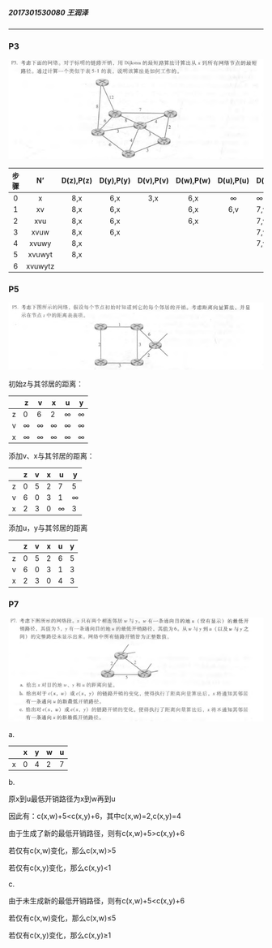 ##### 2017301530080 王润泽

---

### P3

![](img/P3.png)

| 步骤 |   N’    | D(z),P(z) | D(y),P(y) | D(v),P(v) | D(w),P(w) | D(u),P(u) | D(t),P(t) |
| :--: | :-----: | :-------: | :-------: | :-------: | :-------: | :-------: | --------- |
|  0   |    x    |    8,x    |    6,x    |    3,x    |    6,x    |     ∞     | ∞         |
|  1   |   xv    |    8,x    |    6,x    |           |    6,x    |    6,v    | 7,v       |
|  2   |   xvu   |    8,x    |    6,x    |           |    6,x    |           | 7,v       |
|  3   |  xvuw   |    8,x    |    6,x    |           |           |           | 7,v       |
|  4   |  xvuwy  |    8,x    |           |           |           |           | 7,v       |
|  5   | xvuwyt  |    8,x    |           |           |           |           |           |
|  6   | xvuwytz |           |           |           |           |           |           |

### P5

![](img/P5.png)

初始z与其邻居的距离：

|      | z    | v    | x    | u    | y    |
| ---- | ---- | ---- | ---- | ---- | ---- |
| z    | 0    | 6    | 2    | ∞    | ∞    |
| v    | ∞    | ∞    | ∞    | ∞    | ∞    |
| x    | ∞    | ∞    | ∞    | ∞    | ∞    |

添加v、x与其邻居的距离：

|      | z    | v    | x    | u    | y    |
| ---- | ---- | ---- | ---- | ---- | ---- |
| z    | 0    | 5    | 2    | 7    | 5    |
| v    | 6    | 0    | 3    | 1    | ∞    |
| x    | 2    | 3    | 0    | ∞    | 3    |

添加u，y与其邻居的距离

|      | z    | v    | x    | u    | y    |
| ---- | ---- | ---- | ---- | ---- | ---- |
| z    | 0    | 5    | 2    | 6    | 5    |
| v    | 6    | 0    | 3    | 1    | 3    |
| x    | 2    | 3    | 0    | 4    | 3    |



### P7

![](img/P7.png)

a.

|      | x    | y    | w    | u    |
| ---- | ---- | ---- | ---- | ---- |
| x    | 0    | 4    | 2    | 7    |

b.

原x到u最低开销路径为x到w再到u

因此有：c(x,w)+5<c(x,y)+6，其中c(x,w)=2,c(x,y)=4

由于生成了新的最低开销路径，则有c(x,w)+5>c(x,y)+6

若仅有c(x,w)变化，那么c(x,w)>5

若仅有c(x,y)变化，那么c(x,y)<1

c.

由于未生成新的最低开销路径，则有c(x,w)+5<c(x,y)+6

若仅有c(x,w)变化，那么c(x,w)≤5

若仅有c(x,y)变化，那么c(x,y)≥1


